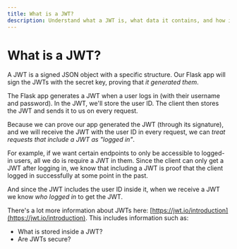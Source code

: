 ```yaml
---
title: What is a JWT?
description: Understand what a JWT is, what data it contains, and how it may be used.
---
```


# What is a JWT?

A JWT is a signed JSON object with a specific structure. Our Flask app will sign the JWTs with the secret key, proving that _it generated them_.

The Flask app generates a JWT when a user logs in (with their username and password). In the JWT, we'll store the user ID. The client then stores the JWT and sends it to us on every request.

Because we can prove our app generated the JWT (through its signature), and we will receive the JWT with the user ID in every request, we can _treat requests that include a JWT as "logged in"_.

For example, if we want certain endpoints to only be accessible to logged-in users, all we do is require a JWT in them. Since the client can only get a JWT after logging in, we know that including a JWT is proof that the client logged in successfully at some point in the past.

And since the JWT includes the user ID inside it, when we receive a JWT we know _who logged in_ to get the JWT.

There's a lot more information about JWTs here: [https://jwt.io/introduction](https://jwt.io/introduction). This includes information such as:

- What is stored inside a JWT?
- Are JWTs secure?
